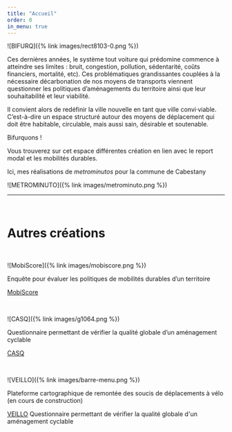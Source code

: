 ```yaml
---
title: "Accueil"
order: 0
in_menu: true
---
```

![BIFURQ]({% link images/rect8103-0.png %})

Ces dernières années, le système tout voiture qui prédomine commence à atteindre ses limites : bruit, congestion, pollution, sédentarité, coûts financiers, mortalité, etc). Ces problématiques grandissantes couplées à la nécessaire décarbonation de nos moyens de transports viennent questionner les politiques d’aménagements du territoire ainsi que leur souhaitabilité et leur viabilité.

Il convient alors de redéfinir la ville nouvelle en tant que ville convi·viable. C’est-à-dire un espace structuré autour des moyens de déplacement qui doit être habitable, circulable, mais aussi sain, désirable et soutenable.

Bifurquons !

Vous trouverez sur cet espace différentes création en lien avec le report modal et les mobilités durables.

Ici, mes réalisations de _metrominutos_ pour la commune de Cabestany

![METROMINUTO]({% link images/metrominuto.png %}) 



-----

&nbsp;
# Autres créations

&nbsp;

![MobiScore]({% link images/mobiscore.png %})
<p class="encart">
Enquête pour évaluer les politiques de mobilités durables d’un territoire
</p>
<a href="https://bifurquons.github.io/mobiscore/" class="bouton">MobiScore</a>

&nbsp;

![CASQ]({% link images/g1064.png %})
<p class="encart">
Questionnaire permettant de vérifier la qualité globale d’un aménagement cyclable
</p>
<a href="https://bifurquons.github.io/casq" class="bouton">CASQ</a>

&nbsp;

![VEILLO]({% link images/barre-menu.png %})
<p class="encart">
Plateforme cartographique de remontée des soucis de déplacements à vélo (en cours de construction)
</p> 
<a href="https://veillo.gogocarto.fr/" class="bouton">VEILLO</a> 
Questionnaire permettant de vérifier la qualité globale d'un aménagement cyclable 